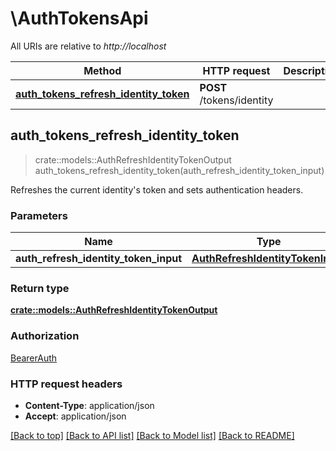 # \AuthTokensApi

All URIs are relative to *http://localhost*

Method | HTTP request | Description
------------- | ------------- | -------------
[**auth_tokens_refresh_identity_token**](AuthTokensApi.md#auth_tokens_refresh_identity_token) | **POST** /tokens/identity | 



## auth_tokens_refresh_identity_token

> crate::models::AuthRefreshIdentityTokenOutput auth_tokens_refresh_identity_token(auth_refresh_identity_token_input)


Refreshes the current identity's token and sets authentication headers.

### Parameters


Name | Type | Description  | Required | Notes
------------- | ------------- | ------------- | ------------- | -------------
**auth_refresh_identity_token_input** | [**AuthRefreshIdentityTokenInput**](AuthRefreshIdentityTokenInput.md) |  | [required] |

### Return type

[**crate::models::AuthRefreshIdentityTokenOutput**](AuthRefreshIdentityTokenOutput.md)

### Authorization

[BearerAuth](../README.md#BearerAuth)

### HTTP request headers

- **Content-Type**: application/json
- **Accept**: application/json

[[Back to top]](#) [[Back to API list]](../README.md#documentation-for-api-endpoints) [[Back to Model list]](../README.md#documentation-for-models) [[Back to README]](../README.md)

